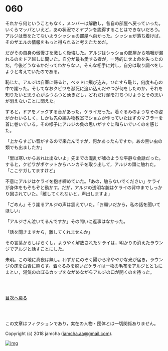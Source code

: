 # 060

それから何ということもなく，メンバーは解散し，各自の部屋へ戻っていった。いくらマッパといえど，あの状況でオヤブンを説得することはできないだろう。アルジは音をたてないようシッショの部屋へ向かった。シッショが落ち着けば，そのザエルの情報をもっと得られると考えたためだ。  

だがその自身の傲慢さを激しく後悔した。アルジはシッショの部屋から嗚咽が漏れるのをドア越しに聞いた。自分が最も愛する者が，一時的にせよ命を失ったのだ。今後どうなるかだってわからない。そんな相手に対し，自分は取り調べをしようと考えていたのである。  

恥じた。アルジは自室に帰ると，ベッドに飛び込み，ひたすら恥じ，何度も心の中で謝った。そしてなおクビワを瀕死に追い込んだやつが何をしたのか，それを知りたいと思う心がふつふつと湧きだし，どれだけ頭を打ちつけようとその思いが消えないことに悶えた。  

すると，ドアをノックする音があった。ケライだった。着ぐるみのようなその姿がかわいらしく，しかも先の編み物教室でショムが作っていたはずのマフラーを首に巻いている。その様子にアルジの負の思いがすぐに和らいでいくのを感じた。  

「上からすごい音がするので来たんですが，何かあったんですか。あの黒い虫の類でも出ましたか」  

「里は寒いからあれは出ないよ」先までの混乱が嘘のような平静な会話だった。すると，クビワがポケットからハンカチを取り出して，アルジの頭に触れた。「ここケガしてますけど」  

不意にアルジはケライを抱き締めていた。「あの，触らないでください」ケライが身体をもぞもぞと動かす。だが，アルジの透明な腕はケライの背中までしっかり回されていた。「離してくれないと，声出しますよ」  

「ごめん」そう謝るアルジの声は震えていた。「お願いだから，私の話を聞いてほしい」  

「アルジさん泣いてるんですか」その問いに返事はなかった。  

「話を聞きますから，離してくれませんか」  

その言葉からしばらくし，ようやく解放されたケライは，明かりの消えたラウンジでアルジと話すことにした。  

未明。この地に真夜は無し。わずかにのぞく陽から冷ややかな光が届き，ラウンジの床を白青に照らす。着ぐるみを脱いだケライは一枚の毛布をアルジとともにまとい，湯気ののぼるカップをながめながらアルジの口が開くのを待った。  

<br>  
<br>  

[目次へ戻る](https://github.com/jamcha-aa/OblivionReports/blob/master/README.md)  

<br>  
<br>  

この文章はフィクションであり，実在の人物・団体とは一切関係ありません。  

Copyright (c) 2018 jamcha (jamcha.aa@gmail.com).  

[![img](http://i.creativecommons.org/l/by-nc-sa/4.0/88x31.png)](http://creativecommons.org/licenses/by-nc-sa/4.0/deed)